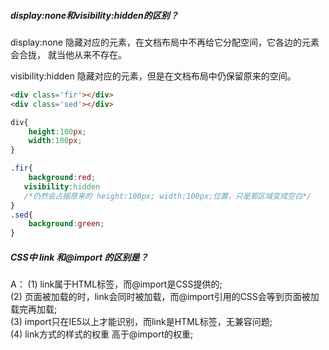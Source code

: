 ##### display:none和visibility:hidden的区别？

display:none  隐藏对应的元素，在文档布局中不再给它分配空间，它各边的元素会合拢，
就当他从来不存在。

visibility:hidden  隐藏对应的元素，但是在文档布局中仍保留原来的空间。

```html
<div class='fir'></div>
<div class='sed'></div>
```


```css
div{
    height:100px;
    width:100px;
}

.fir{
    background:red;
   visibility:hidden
   /*仍然会占据原来的 height:100px; width:100px;位置，只是那区域变成空白*/
}
.sed{
    background:green;
}
```


##### CSS中 link 和@import 的区别是？

A：
(1) link属于HTML标签，而@import是CSS提供的;<br/>
(2) 页面被加载的时，link会同时被加载，而@import引用的CSS会等到页面被加载完再加载;<br/>
(3) import只在IE5以上才能识别，而link是HTML标签，无兼容问题;<br/>
(4) link方式的样式的权重 高于@import的权重;<br/>
